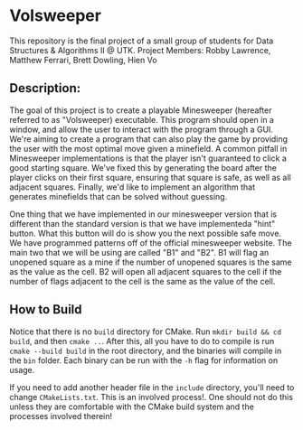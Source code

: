# Volsweeper
This repository is the final project of a small group of students for Data Structures &amp; Algorithms II @ UTK.
Project Members: Robby Lawrence, Matthew Ferrari, Brett Dowling, Hien Vo

## Description:
The goal of this project is to create a playable Minesweeper (hereafter referred to as "Volsweeper) executable.
This program should open in a window, and allow the user to interact with the program through a GUI.
We're aiming to create a program that can also play the game by providing the user with the most optimal move
given a minefield. A common pitfall in Minesweeper implementations is that the player isn't guaranteed to click a good starting square. We've fixed this by generating the board after the player clicks on their first square, ensuring that square is safe, as well as all adjacent squares. Finally, we'd like to implement an algorithm that generates minefields that can be solved without
guessing. 

One thing that we have implemented in our minesweeper version that is different than the standard version is that we have implementeda "hint" button. What this button will do is show you the next possible safe move. We have programmed patterns off of the official
minesweeper website. The main two that we will be using are called "B1" and "B2". B1 will flag an unopened square as a mine
if the number of unopened squares is the same as the value as the cell. B2 will open all adjacent squares to the cell if the number
of flags adjacent to the cell is the same as the value of the cell.

## How to Build
Notice that there is no `build` directory for CMake. Run `mkdir build && cd build`, and then `cmake ..`.
After this, all you have to do to compile is run `cmake --build build` in the root
directory, and the binaries will compile in the `bin` folder. Each binary can be run with the `-h` flag for information
on usage.

If you need to add another header file in the `include` directory, you'll need to change `CMakeLists.txt`. This
is an involved process!. One should not do this unless they are comfortable with the CMake build system and the
processes involved therein!

